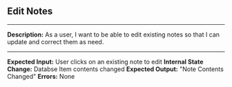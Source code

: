 ## Edit Notes
---
**Description:**
As a user, I want to be able to edit existing notes so that I can update and correct them as need.

---
**Expected Input:** User clicks on an existing note to edit
**Internal State Change:** Databse Item contents changed
**Expected Output:** "Note Contents Changed"
**Errors:** None